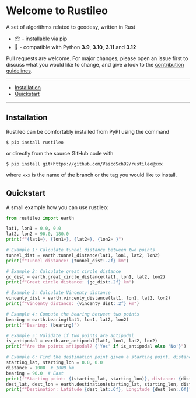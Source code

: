 # **Welcome to Rustileo**

A set of algorithms related to geodesy, written in Rust 

- 📦 - installable via pip
- 🐍 - compatible with Python **3.9**, **3.10**, **3.11** and **3.12**

Pull requests are welcome. For major changes, please open an issue first
to discuss what you would like to change, and give a look to the
[contribution guidelines](https://github.com/VascoSch92/rustileo/blob/main/CONTRIBUTING.md).

---

- [Installation](#installation)
- [Quickstart](#quickstart)

---
## Installation

Rustileo can be comfortably installed from PyPI using the command

```text
$ pip install rustileo
```

or directly from the source GitHub code with

```text
$ pip install git+https://github.com/VascoSch92/rustileo@xxx
```

where `xxx` is the name of the branch or the tag you would like to install.


## Quickstart

A small example how you can use rustileo:

```python 
from rustileo import earth

lat1, lon1 = 0.0, 0.0
lat2, lon2 = 90.0, 180.0
print(f"{lat1=}, {lon1=}, {lat2=}, {lon2= }")

# Example 1: Calculate tunnel distance between two points
tunnel_dist = earth.tunnel_distance(lat1, lon1, lat2, lon2)
print(f"Tunnel distance: {tunnel_dist:.2f} km")

# Example 2: Calculate great circle distance
gc_dist = earth.great_circle_distance(lat1, lon1, lat2, lon2)
print(f"Great circle distance: {gc_dist:.2f} km")

# Example 3: Calculate Vincenty distance
vincenty_dist = earth.vincenty_distance(lat1, lon1, lat2, lon2)
print(f"Vincenty distance: {vincenty_dist:.2f} km")

# Example 4: Compute the bearing between two points
bearing = earth.bearing(lat1, lon1, lat2, lon2)
print(f"Bearing: {bearing}")

# Example 5: Validate if two points are antipodal
is_antipodal = earth.are_antipodal(lat1, lon1, lat2, lon2)
print(f"Are the points antipodal? {'Yes' if is_antipodal else 'No'}")

# Example 6: Find the destination point given a starting point, distance, and bearing
starting_lat, starting_lon = 0.0, 0.0
distance = 1000  # 1000 km
bearing = 90.0  # East
print(f"Starting point: {(starting_lat, starting_lon)}, distance: {distance}, bearing {bearing}")
dest_lat, dest_lon = earth.destination(starting_lat, starting_lon, distance, bearing)
print(f"Destination: Latitude {dest_lat:.6f}, Longitude {dest_lon:.6f}")
```